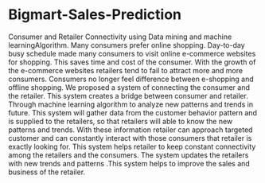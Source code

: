 # Bigmart-Sales-Prediction
Consumer and Retailer Connectivity using Data mining and machine learningAlgorithm. Many consumers prefer online shopping. Day-to-day busy schedule made many consumers to visit online e-commerce websites for shopping. This saves time and cost of the consumer. With the growth of the e-commerce websites retailers tend to fail to attract more and more consumers. Consumers no longer feel difference between e-shopping and offline shopping. We proposed a system of connecting the consumer and the retailer. This system creates a bridge between consumer and retailer. Through machine learning algorithm to analyze new patterns and trends in future. This system will gather data from the customer behavior pattern and is supplied to the retailers, so that retailers will able to know the new patterns and trends. With these information retailer can approach targeted customer and can constantly interact with those consumers that retailer is exactly looking for. This system helps retailer to keep constant connectivity among the retailers and the consumers. The system updates the retailers with new trends and patterns .This system helps to improve the sales and business of the retailer.
